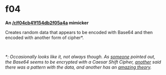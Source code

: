 # f04
__An [/r/f04cb41f154db2f05a4a](http://reddit.com/r/f04cb41f154db2f05a4a) mimicker__

Creates random data that appears to be encoded with Base64 and then encoded with another form of cipher*.

<br>

_*: Occasionally looks like it, not always though.  As [someone](https://www.reddit.com/r/Solving_f04cb/comments/3cfont/hmm/) pointed out, the Base64 seems to be encrypted with a Caesar Shift Cipher, [another](https://www.reddit.com/r/f04cb41f154db2f05a4a/comments/379nwf/1432599890/cryxq61) said there was a pattern with the data, and another has an [amazing theory](https://www.reddit.com/r/Solving_f04cb/comments/3je1ir/one_message_broken/)._

